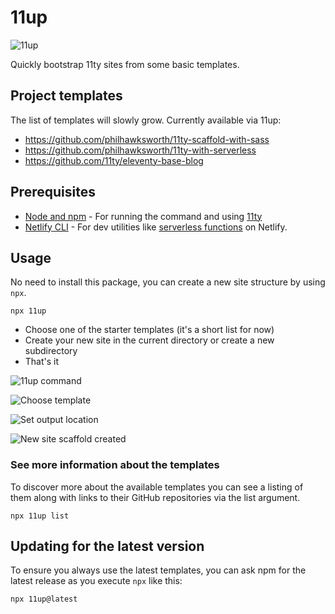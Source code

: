 # 11up

![11up](https://user-images.githubusercontent.com/5865/104914612-51a29a80-5987-11eb-9937-068e425ef3b5.jpg "11up")

Quickly bootstrap 11ty sites from some basic templates.


## Project templates

The list of templates will slowly grow. Currently available via 11up:

- https://github.com/philhawksworth/11ty-scaffold-with-sass
- https://github.com/philhawksworth/11ty-with-serverless
- https://github.com/11ty/eleventy-base-blog


## Prerequisites

- [Node and npm](https://nodejs.org) - For running the command and using [11ty](https://11ty.dev)
- [Netlify CLI](https://github.com/netlify/cli) - For dev utilities like [serverless functions](https://www.netlify.com/products/functions/?utm_source=github&utm_medium=11up-pnh&utm_campaign=devex) on Netlify.

## Usage

No need to install this package, you can create a new site structure by using `npx`.

```npx 11up```

- Choose one of the starter templates (it's a short list for now)
- Create your new site in the current directory or create a new subdirectory
- That's it


![11up command](https://user-images.githubusercontent.com/5865/105028378-dd303000-5a48-11eb-9b03-35adecf20a6c.jpg "11up command")

![Choose template](https://user-images.githubusercontent.com/5865/105028403-e4efd480-5a48-11eb-8d67-4ad8a28fd7ee.jpg "Choose template")

![Set output location](https://user-images.githubusercontent.com/5865/105028427-eb7e4c00-5a48-11eb-8795-2dbd162db166.jpg "Set output location")

![New site scaffold created](https://user-images.githubusercontent.com/5865/105028434-ede0a600-5a48-11eb-8a93-3ab77661dfed.jpg "New site scaffold created")


### See more information about the templates

To discover more about the available templates you can see a listing of them along with links to their GitHub repositories via the list argument.

```npx 11up list```


## Updating for the latest version

To ensure you always use the latest templates, you can ask npm for the latest release as you execute `npx` like this:

```npx 11up@latest```


